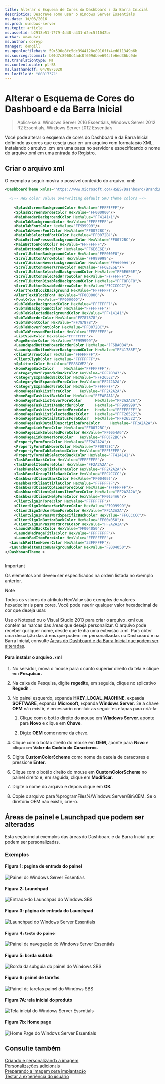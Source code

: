 ```yaml
---
title: Alterar o Esquema de Cores do Dashboard e da Barra Inicial
description: Descreve como usar o Windows Server Essentials
ms.date: 10/03/2016
ms.prod: windows-server
ms.topic: article
ms.assetid: b2913e51-7979-4d48-a431-d2ec5f1042be
author: nnamuhcs
ms.author: coreyp
manager: dongill
ms.openlocfilehash: 59c596e8fc5dc3944128e8916ff44ed011349b6b
ms.sourcegitcommit: b00d7c8968c4adc8f699dbee694afe6ed36bc9de
ms.translationtype: MT
ms.contentlocale: pt-BR
ms.lasthandoff: 04/08/2020
ms.locfileid: "80817379"
---
```

# <a name="change-the-color-scheme-of-the-dashboard-and-launchpad"></a>Alterar o Esquema de Cores do Dashboard e da Barra Inicial

>Aplica-se a: Windows Server 2016 Essentials, Windows Server 2012 R2 Essentials, Windows Server 2012 Essentials

Você pode alterar o esquema de cores do Dashboard e da Barra Inicial definindo as cores que deseja usar em um arquivo com formatação XML, instalando o arquivo .xml em uma pasta no servidor e especificando o nome do arquivo .xml em uma entrada do Registro.  
  
## <a name="create-the-xml-file"></a>Criar o arquivo xml  
 O exemplo a seguir mostra o possível conteúdo do arquivo. xml:  
  
```xml  
<DashboardTheme xmlns="https://www.microsoft.com/HSBS/Dashboard/Branding/2010">  
  
  <!-- Hex color values overwriting default SKU theme colors -->  
  
    <SplashScreenBackgroundColor HexValue="FFFFFFFF"/>  
    <SplashScreenBorderColor HexValue="FF000000"/>  
    <MainHeaderBackgroundColor HexValue="FF414141"/>  
    <MainTabBackgroundColor HexValue="FFFFFFFF"/>  
    <MainTabFontColor HexValue="FF999999"/>  
    <MainTabHoverFontColor HexValue="FF0072BC"/>  
    <MainTabSelectedFontColor HexValue="FF0072BC"/>  
    <MainButtonPressedBackgroundColor HexValue="FF0072BC"/>  
    <MainButtonFontColor HexValue="FFFFFFFF"/>  
    <MainButtonBorderColor HexValue="FF6E6E6E"/>  
    <ScrollButtonBackgroundColor HexValue="FFF0F0F0"/>  
    <ScrollButtonArrowColor HexValue="FF999999"/>  
    <ScrollButtonHoverBackgroundColor HexValue="FF999999"/>  
    <ScrollButtonHoverArrowColor HexValue="FF6E6E6E"/>  
    <ScrollButtonSelectedBackgroundColor HexValue="FF6E6E6E"/>  
    <ScrollButtonSelectedArrowColor HexValue="FFFFFFFF"/>  
    <ScrollButtonDisabledBackgroundColor HexValue="FFF8F8F8"/>  
    <ScrollButtonDisabledArrowColor HexValue="FFCCCCCC"/>  
    <AlertTextBlockBackground HexValue="FFFFFFFF"/>  
    <AlertTextBlockFont HexValue="FF000000"/>  
    <FontColor HexValue="FF000000"/>  
    <SubTabBarBackgroundColor HexValue="FFFFFFFF"/>  
    <SubTabBackgroundColor HexValue="FFFFFFFF"/>  
    <SubTabSelectedBackgroundColor HexValue="FF414141"/>  
    <SubTabBorderColor HexValue="FF787878"/>  
    <SubTabFontColor HexValue="FF787878"/>  
    <SubTabHoverFontColor HexValue="FF0072BC"/>  
    <SubTabPressedFontColor HexValue="FFFFFFFF"/>  
    <ListViewColor HexValue="FFFFFFFF"/>  
    <PageBorderColor HexValue="FF999999"/>      
    <LaunchpadButtonHoverBorderColor HexValue="FF6BA0B4"/>  
    <LaunchpadButtonHoverBackgroundColor HexValue="FF41788F"/>  
    <ClientArrowColor HexValue="FFFFFFFF"/>  
    <ClientGlyphColor HexValue="FFFFFFFF"/>  
    <SplitterColor HexValue="FF83C6E2"/>  
    <HomePageBackColor     HexValue="FFFFFFFF"/>  
    <CategoryNotExpandedBackColor HexValue="FFFFB343"/>  
    <CategoryExpandedBackColor HexValue="FFF26522"/>  
    <CategoryNotExpandedForeColor HexValue="FF2A2A2A"/>  
    <CategoryExpandedForeColor HexValue="FFFFFFFF"/>  
    <HomePageTaskListForeColor    HexValue="FF2A2A2A"/>  
    <HomePageTaskListBackColor HexValue="FFEAEAEA"/>  
    <HomePageTaskListHoverForeColor      HexValue="FF2A2A2A"/>  
    <HomePageTaskListItemBorderColor     HexValue="FF999999"/>  
    <HomePageTaskListSelectedForeColor   HexValue="FFFFFFFF"/>  
    <HomePageTaskListSelectedBackColor   HexValue="FFF26522"/>  
    <HomePageTaskDetailStatusForeColor   HexValue="FFF26522"/>  
    <HomePageTaskDetailDescriptionForeColor     HexValue="FF2A2A2A"/>  
    <HomePageLinkForeColor HexValue="FF0072BC"/>  
    <HomePageLinkSelectedForeColor HexValue="FF0054A6"/>  
    <HomePageLinkHoverForeColor   HexValue="FF0072BC"/>  
    <PropertyFormForeColor HexValue="FF2A2A2A"/>  
    <PropertyFormTabHoverColor HexValue="FF0072BC"/>  
    <PropertyFormTabSelectedColor HexValue="FFFFFFFF"/>  
    <PropertyFormTabSelectedBackColor HexValue="FF414141"/>  
    <TaskPanelBackColor HexValue="FFFFFFFF"/>  
    <TaskPanelItemForeColor HexValue="FF2A2A2A"/>  
    <TaskPanelGroupTitleForeColor HexValue="FF2A2A2A"/>  
    <TaskPanelGroupTitleBackColor HexValue="FFCCCCCC"/>  
    <DashboardClientBackColor HexValue="FF004050"/>  
    <DashboardClientTitleColor HexValue="FFFFFFFF"/>  
    <DashboardClientOptionsForeColor HexValue="FFFFFFFF"/>  
    <DashboardClientOptionsItemForeColor HexValue="FF2A2A2A"/>  
    <DashboardClientHelpForeColor HexValue="FF0054A6"/>  
    <ClientSignInForeColor HexValue="FFFFFFFF"/>  
    <ClientSignInWaterMarkForeColor HexValue="FF999999"/>  
    <ClientSignInUserNameForeColor HexValue="FF2A2A2A"/>  
    <ClientSignInPassWordSpecificBackColor HexValue="FFCCCCCC"/>  
    <ClientSignInButtonBackColor HexValue="FF004050"/>  
    <ClientSignInPassWordForeColor HexValue="FF2A2A2A"/>  
    <LaunchPadBackColor HexValue="FF004050"/>  
    <LaunchPadPageTitleColor HexValue="FFFFFFFF"/>  
    <LaunchPadItemForeColor HexValue="FFFFFFFF"/>  
  <LaunchPadItemHoverColor HexValue="33FFFFFF"/>  
  <LaunchPadItemIconBackgroundColor HexValue="F2004050"/>  
</DashboardTheme >  
  
```  
  
> [!IMPORTANT]
>  Os elementos xml devem ser especificados na ordem listada no exemplo anterior.  
  
> [!NOTE]
>  Todos os valores do atributo HexValue são exemplos de valores hexadecimais para cores. Você pode inserir qualquer valor hexadecimal de cor que deseja usar.  
  
 Use o Notepad ou o Visual Studio 2010 para criar o arquivo .xml que contém as marcas das áreas que deseja personalizar. O arquivo pode receber qualquer nome, desde que tenha uma extensão .xml. Para obter uma descrição das áreas que podem ser personalizadas no Dashboard e na Barra Inicial, consulte [Áreas do Dashboard e da Barra Inicial que podem ser alteradas](Change-the-Color-Scheme-of-the-Dashboard-and-Launchpad.md#BKMK_Dashboard).  
  
#### <a name="to-install-the-xml-file"></a>Para instalar o arquivo .xml  
  
1.  No servidor, mova o mouse para o canto superior direito da tela e clique em **Pesquisar**.  
  
2.  Na caixa de Pesquisa, digite **regedit**e, em seguida, clique no aplicativo **Regedit** .  
  
3.  No painel esquerdo, expanda **HKEY_LOCAL_MACHINE**, expanda **SOFTWARE**, expanda **Microsoft**, expanda **Windows Server**. Se a chave **OEM** não existir, é necessário concluir as seguintes etapas para criá-la:  
  
    1.  Clique com o botão direito do mouse em **Windows Server**, aponte para **Novo** e clique em **Chave**.  
  
    2.  Digite **OEM** como nome da chave.  
  
4.  Clique com o botão direito do mouse em **OEM**, aponte para **Novo** e clique em **Valor da Cadeia de Caracteres**.  
  
5.  Digite **CustomColorScheme** como nome da cadeia de caracteres e pressione **Enter**.  
  
6.  Clique com o botão direito do mouse em **CustomColorScheme** no painel direito e, em seguida, clique em **Modificar**.  
  
7.  Digite o nome do arquivo e depois clique em **OK**.  
  
8.  Copie o arquivo para %programFiles%\Windows Server\Bin\OEM. Se o diretório OEM não existir, crie-o.  
  
##  <a name="dashboard-and-launchpad-areas-that-can-be-changed"></a><a name="BKMK_Dashboard"></a>Áreas de painel e Launchpad que podem ser alteradas  
 Esta seção inclui exemplos das áreas do Dashboard e da Barra Inicial que podem ser personalizadas.  
  
### <a name="examples"></a>Exemplos  
  
####  <a name="figure-1-sign-in-page-of-the-dashboard"></a><a name="BKMK_Figure1"></a>Figura 1: página de entrada do painel  
 ![Painel do Windows Server Essentials](media/SBS8_ADK_Dashboard_Signin_RC.png "SBS8_ADK_Dashboard_Signin_RC")  
  
####  <a name="figure-2-launchpad"></a><a name="BKMK_Figure2"></a>Figura 2: Launchpad  
 ![Entrada&#45;do Launchpad do Windows SBS](media/SBS8_ADK_LaunchpadSignin2.png "SBS8_ADK_LaunchpadSignin2")  
  
####  <a name="figure-3-sign-in-page-of-the-launchpad"></a><a name="BKMK_Figure3"></a>Figura 3: página de entrada do Launchpad  
 ![Launchpad do Windows Server Essentials](media/SBS8_ADK_Launchpad_Signin_RC.png "SBS8_ADK_Launchpad_Signin_RC")  
  
####  <a name="figure-4-dashboard-text"></a><a name="BKMK_Figure4"></a>Figura 4: texto do painel  
 ![Painel de navegação do Windows Server Essentials](media/SBS8_ADK_Navigation_RC.png "SBS8_ADK_Navigation_RC")  
  
####  <a name="figure-5-subtab-border"></a><a name="BKMK_Figure5"></a>Figura 5: borda subtab  
 ![Borda da subguia do painel do Windows SBS](media/SBS8_ADK_DashboardSubtabborder.png "SBS8_ADK_DashboardSubtabborder")  
  
####  <a name="figure-6-task-pane"></a><a name="BKMK_Figure6"></a>Figura 6: painel de tarefas  
 ![Painel de tarefas painel do Windows SBS](media/SBS8_ADK_DashboardTaskPane.png "SBS8_ADK_DashboardTaskPane")  
  
####  <a name="figure-7a-product-splash-screen"></a><a name="BKMK_Figure9"></a>Figura 7A: tela inicial do produto  
 ![Tela inicial do Windows Server Essentials](media/SBS8_ADK_productspalshscreen_RC.png "SBS8_ADK_productspalshscreen_RC")  
  
#### <a name="figure-7b-home-page"></a>Figura 7b: Home page  
 ![Home Page do Windows Server Essentials](media/SBS8_ADK_Dashboard_HomePage_RC.png "SBS8_ADK_Dashboard_HomePage_RC")  
  
## <a name="see-also"></a>Consulte também  
 [Criando e personalizando a imagem](Creating-and-Customizing-the-Image.md)   
 [Personalizações adicionais](Additional-Customizations.md)   
 [Preparando a imagem para implantação](Preparing-the-Image-for-Deployment.md)   
 [Testar a experiência do usuário](Testing-the-Customer-Experience.md)